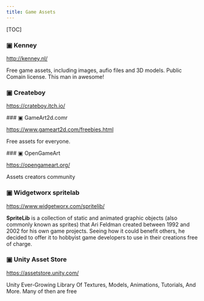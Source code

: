 ```yaml
---
title: Game Assets
---
```


[TOC]

### ▣ Kenney

<http://kenney.nl/>

Free game assets, including images, aufio files and 3D models. Public Comain
license. This man in awesome!


### ▣ Createboy

<https://crateboy.itch.io/>


### ▣ GameArt2d.comr

<https://www.gameart2d.com/freebies.html>

Free assets for everyone.


### ▣ OpenGameArt

<https://opengameart.org/>

Assets creators community


### ▣ Widgetworx spritelab

<https://www.widgetworx.com/spritelib/>

**SpriteLib** is a collection of static and animated graphic objects (also
commonly known as sprites) that Ari Feldman created between 1992 and 2002 for
his own game projects. Seeing how it could benefit others, he decided  to offer
it to hobbyist game developers to use in their creations free of charge. 


### ▣ Unity Asset Store

<https://assetstore.unity.com/>

Unity Ever-Growing Library Of Textures, Models, Animations, Tutorials, And More. Many of then are free


